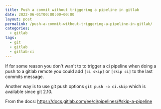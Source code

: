 ```yaml
---
title: Push a commit without triggering a pipeline in gitlab
date: 2022-06-01T00:00:00+00:00
layout: post
permalink: /push-a-commit-without-triggering-a-pipeline-in-gitlab/
categories:
  - gitlab
tags:
  - git
  - gitlab
  - gitlab-ci
---
```


If for some reason you don't wan't to to trigger a ci pipeline when doing a push to a gitlab remote you could add `[ci skip]` or `[skip ci]` to the last commits message.

Another way is to use git push options `git push -o ci.skip` which is available since git 2.10.

From the docs: https://docs.gitlab.com/ee/ci/pipelines/#skip-a-pipeline

